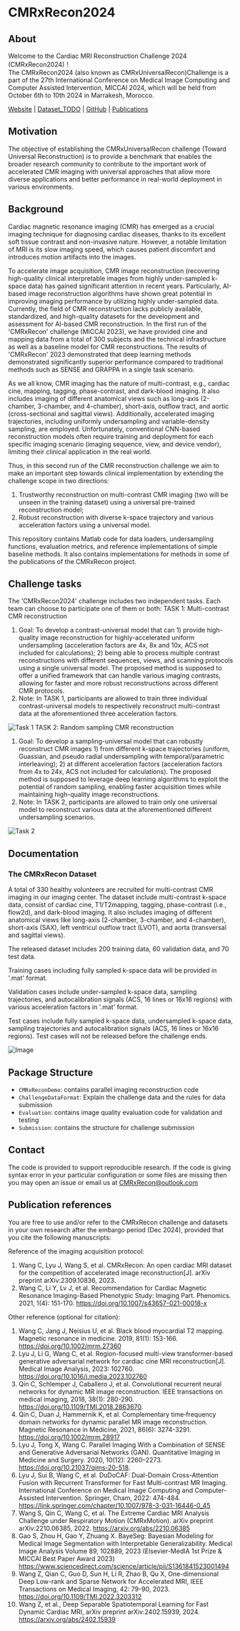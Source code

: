 # CMRxRecon2024

## About
Welcome to the Cardiac MRI Reconstruction Challenge 2024 (CMRxRecon2024)！  
The CMRxRecon2024 (also known as CMRxUniversalRecon)Challenge is a part of the 27th International Conference on Medical Image Computing and Computer Assisted Intervention, MICCAI 2024, which will be held from October 6th to 10th 2024 in Marrakesh, Morocco.


[Website](https://cmrxrecon.github.io/2024) |
[Dataset_TODO](https://www.synapse.org/#!Synapse:syn51471091/wiki/) |
[GitHub](https://github.com/CmrxRecon/CMRxRecon2024/) |
[Publications](#Publication-references)

## Motivation
The objective of establishing the CMRxUniversalRecon challenge (Toward Universal Reconstruction) is to provide a benchmark that enables the broader research community to contribute to the important work of accelerated CMR imaging with universal approaches that allow more diverse applications and better performance in real-world deployment in various environments.

## Background
Cardiac magnetic resonance imaging (CMR) has emerged as a crucial imaging technique for diagnosing cardiac diseases, thanks to its excellent soft tissue contrast and non-invasive nature. However, a notable limitation of MRI is its slow imaging speed, which causes patient discomfort and introduces motion artifacts into the images. 

To accelerate image acquisition, CMR image reconstruction (recovering high-quality clinical interpretable images from highly under-sampled k-space data) has gained significant attention in recent years. Particularly, AI-based image reconstruction algorithms have shown great potential in improving imaging performance by utilizing highly under-sampled data. Currently, the field of CMR reconstruction lacks publicly available, standardized, and high-quality datasets for the development and assessment for AI-based CMR reconstruction. In the first run of the 'CMRxRecon' challenge (MICCAI 2023), we have provided cine and mapping data from a total of 300 subjects and the technical infrastructure as well as a baseline model for CMR reconstructions. The results of 'CMRxRecon' 2023 demonstrated that deep learning methods demonstrated significantly superior performance compared to traditional methods such as SENSE and GRAPPA in a single task scenario.

As we all know, CMR imaging has the nature of multi-contrast, e.g., cardiac cine, mapping, tagging, phase-contrast, and dark-blood imaging. It also includes imaging of different anatomical views such as long-axis (2-chamber, 3-chamber, and 4-chamber), short-axis, outflow tract, and aortic (cross-sectional and sagittal views). Additionally, accelerated imaging trajectories, including uniformly undersampling and variable-density sampling, are employed. Unfortunately, conventional CNN-based reconstruction models often require training and deployment for each specific imaging scenario (imaging sequence, view, and device vendor), limiting their clinical application in the real world.

Thus, in this second run of the CMR reconstruction challenge we aim to make an important step towards clinical implementation by extending the challenge scope in two directions:
1) Trustworthy reconstruction on multi-contrast CMR imaging (two will be unseen in the training dataset) using a universal pre-trained reconstruction model;
2) Robust reconstruction with diverse k-space trajectory and various acceleration factors using a universal model.  

This repository contains Matlab code for data loaders, undersampling functions, evaluation metrics, and reference implementations of simple baseline methods. It also contains implementations for methods in some of the publications of the CMRxRecon project.

## Challenge tasks
The 'CMRxRecon2024' challenge includes two independent tasks. Each team can choose to participate one of them or both:
TASK 1: Multi-contrast CMR reconstruction

1) Goal: To develop a contrast-universal model that can 1) provide high-quality image reconstruction for highly-accelerated uniform undersampling (acceleration factors are 4x, 8x and 10x, ACS not included for calculations); 2) being able to process multiple contrast reconstructions with different sequences, views, and scanning protocols using a single universal model. The proposed method is supposed to offer a unified framework that can handle various imaging contrasts, allowing for faster and more robust reconstructions across different CMR protocols.
2) Note: In TASK 1, participants are allowed to train three individual contrast-universal models to respectively reconstruct multi-contrast data at the aforementioned three acceleration factors.

![Task 1](https://github.com/CmrxRecon/CMRxRecon2024/blob/main/Task1.png)
TASK 2: Random sampling CMR reconstruction

1) Goal: To develop a sampling-universal model that can robustly reconstruct CMR images 1) from different k-space trajectories (uniform, Guassian, and pseudo radial undersampling with temporal/parametric interleaving); 2) at different acceleration factors (acceleration factors from 4x to 24x, ACS not included for calculations). The proposed method is supposed to leverage deep learning algorithms to exploit the potential of random sampling, enabling faster acquisition times while maintaining high-quality image reconstructions.
2) Note: In TASK 2, participants are allowed to train only one universal model to reconstruct various data at the aforementioned different undersampling scenarios.

![Task 2](https://github.com/CmrxRecon/CMRxRecon2024/blob/main/Task2.png)

## Documentation

### The CMRxRecon Dataset
A total of 330 healthy volunteers are recruited for multi-contrast CMR imaging in our imaging center. The dataset include multi-contrast k-space data, consist of cardiac cine, T1/T2mapping, tagging, phase-contrast (i.e., flow2d), and dark-blood imaging. It also includes imaging of different anatomical views like long-axis (2-chamber, 3-chamber, and 4-chamber), short-axis (SAX), left ventricul outflow tract (LVOT), and aorta (transversal and sagittal views).

The released dataset includes 200 training data, 60 validation data, and 70 test data.

Training cases including fully sampled k-space data will be provided in '.mat' format.

Validation cases include under-sampled k-space data, sampling trajectories, and autocalibration signals (ACS, 16 lines or 16x16 regions) with various acceleration factors in '.mat' format.

Test cases include fully sampled k-space data, undersampled k-space data, sampling trajectories and autocalibration signals (ACS, 16 lines or 16x16 regions). Test cases will not be released before the challenge ends.

![Image](https://github.com/CmrxRecon/CMRxRecon2024/blob/main/Showimage.png)

## Package Structure
* `CMRxReconDemo`: contains parallel imaging reconstruction code
* `ChallengeDataFormat`: Explain the challenge data and the rules for data submission
* `Evaluation`: contains image quality evaluation code for validation and testing
* `Submission`: contains the structure for challenge submission

## Contact
The code is provided to support reproducible research. If the code is giving syntax error in your particular configuration or some files are missing then you may open an issue or email us at CMRxRecon@outlook.com

## Publication references
You are free to use and/or refer to the CMRxRecon challenge and datasets in your own research after the embargo period (Dec 2024), provided that you cite the following manuscripts: 

Reference of the imaging acquisition protocol: 
1. Wang C, Lyu J, Wang S, et al. CMRxRecon: An open cardiac MRI dataset for the competition of accelerated image reconstruction[J]. arXiv preprint arXiv:2309.10836, 2023.
2. Wang C, Li Y, Lv J, et al. Recommendation for Cardiac Magnetic Resonance Imaging-Based Phenotypic Study: Imaging Part. Phenomics. 2021, 1(4): 151-170. https://doi.org/10.1007/s43657-021-00018-x

Other reference (optional for citation):
1. Wang C, Jang J, Neisius U, et al. Black blood myocardial T2 mapping. Magnetic resonance in medicine. 2019, 81(1): 153-166. https://doi.org/10.1002/mrm.27360
2. Lyu J, Li G, Wang C, et al. Region-focused multi-view transformer-based generative adversarial network for cardiac cine MRI reconstruction[J]. Medical Image Analysis, 2023: 102760. https://doi.org/10.1016/j.media.2023.102760
3. Qin C, Schlemper J, Caballero J, et al. Convolutional recurrent neural networks for dynamic MR image reconstruction. IEEE transactions on medical imaging, 2018, 38(1): 280-290. https://doi.org/10.1109/TMI.2018.2863670.
4. Qin C, Duan J, Hammernik K, et al. Complementary time‐frequency domain networks for dynamic parallel MR image reconstruction. Magnetic Resonance in Medicine, 2021, 86(6): 3274-3291. https://doi.org/10.1002/mrm.28917
5. Lyu J, Tong X, Wang C. Parallel Imaging With a Combination of SENSE and Generative Adversarial Networks (GAN). Quantitative Imaging in Medicine and Surgery. 2020, 10(12): 2260–2273. https://doi.org/10.21037/qims-20-518.
6. Lyu J, Sui B, Wang C, et al. DuDoCAF: Dual-Domain Cross-Attention Fusion with Recurrent Transformer for Fast Multi-contrast MR Imaging. International Conference on Medical Image Computing and Computer-Assisted Intervention. Springer, Cham, 2022: 474-484. https://link.springer.com/chapter/10.1007/978-3-031-16446-0_45
7. Wang S, Qin C, Wang C, et al. The Extreme Cardiac MRI Analysis Challenge under Respiratory Motion (CMRxMotion). arXiv preprint arXiv:2210.06385, 2022. https://arxiv.org/abs/2210.06385
8. Gao S, Zhou H, Gao Y, Zhuang X. BayeSeg: Bayesian Modeling for Medical Image Segmentation with Interpretable Generalizability. Medical Image Analysis Volume 89, 102889, 2023 (Elsevier-MedIA 1st Prize & MICCAl Best Paper Award 2023) https://www.sciencedirect.com/science/article/pii/S1361841523001494
9. Wang Z, Qian C, Guo D, Sun H, Li R, Zhao B, Qu X, One-dimensional Deep Low-rank and Sparse Network for Accelerated MRI, IEEE Transactions on Medical Imaging, 42: 79-90, 2023. https://doi.org/10.1109/TMI.2022.3203312
10. Wang Z, et al., Deep Separable Spatiotemporal Learning for Fast Dynamic Cardiac MRI, arXiv preprint arXiv:2402.15939, 2024. https://arxiv.org/abs/2402.15939
